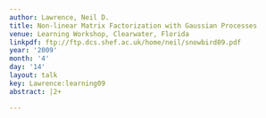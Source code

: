 ```yaml
---
author: Lawrence, Neil D.
title: Non-linear Matrix Factorization with Gaussian Processes
venue: Learning Workshop, Clearwater, Florida
linkpdf: ftp://ftp.dcs.shef.ac.uk/home/neil/snowbird09.pdf
year: '2009'
month: '4'
day: '14'
layout: talk
key: Lawrence:learning09
abstract: |2+

---
```

